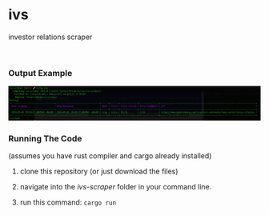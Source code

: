 # ivs
investor relations scraper


<br/>

### Output Example

<img src="./ivs-example-output.png">

<br/>

### Running The Code

(assumes you have rust compiler and cargo already installed)

1) clone this repository (or just download the files)

2) navigate into the _ivs-scraper_ folder in your command line.

3) run this command: `cargo run`